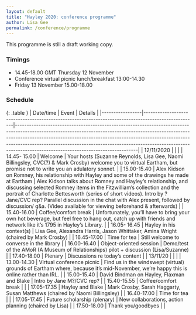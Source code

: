 ```yaml
---
layout: default
title: "Hayley 2020: conference programme"
author: Lisa Gee
permalink: /conference/programme
---
```


This programme is still a draft working copy.

### Timings

* 14.45-18.00 GMT Thursday 12 November
* Conference virtual picnic lunch/breakfast  13:00-14.30
* Friday 13 November 15.00-18.00

### Schedule
{: .table }
|   Date/time     |   Event                                                                                            |   Details                                                                                                                                                                                                                                                                                                                                                                  |
|-----------------|----------------------------------------------------------------------------------------------------|----------------------------------------------------------------------------------------------------------------------------------------------------------------------------------------------------------------------------------------------------------------------------------------------------------------------------------------------------------------------------|
|   12/11/2020    |                                                                                                    |                                                                                                                                                                                                                                                                                                                                                                            |
|   14.45- 15.00  |   Welcome                                                                                          |   Your hosts (Suzanne Reynolds, Lisa Gee, Naomi Billingsley, CVC(?) & Mark Crosby) welcome you to virtual Eartham, but promise not to write you an adulatory sonnet.                                                                                                                                                                                                       |
|   15.00-15.40   |   Alex Kidson on Romney, his relationship with Hayley and some of the drawings he made at Eartham  |   Alex Kidson talks about Romney and Hayley’s relationship, and discussing selected Romney items in the Fitzwilliam’s collection and the portrait of Charlotte Bettesworth (series of short videos). Intro by ?Jane/CVC rep?       Parallel discussion in the chat with Alex present, followed by discussion/ q&a. (Video available for viewing beforehand & afterwards)   |
|   15.40-16.00   |   Coffee/comfort break                                                                             |   Unfortunately, you’ll have to bring your own hot beverage, but feel free to hang out, catch up with friends and network like it’s 1795 in Hayley’s Library.                                                                                                                                                                                                              |
|   16.05- 16.45  |   Hayley in his context(s)                                                                         |   Lisa Gee, Alexandra Harris, Jason Whittaker, Amina Wright (chaired by Mark Crosby)                                                                                                                                                                                                                                                                                       |
|   16.45-17.00   |   Time for tea                                                                                     |   Still welcome to converse in the library                                                                                                                                                                                                                                                                                                                                 |
|   16.00-16.40   |   Object-oriented session                                                                          |   Demo/test of the AMoR (A Museum of Relationships) pilot + discussion (Lisa/Suzanne)                                                                                                                                                                                                                                                                                      |
|   17.40-18.00   |   Plenary                                                                                          |   Discussions  re today’s content                                                                                                                                                                                                                                                                                                                                          |
|   13/11/20      |                                                                                                    |                                                                                                                                                                                                                                                                                                                                                                            |
|   13.00-14.30   |   Virtual conference picnic                                                                        |   Find us in the windswept (virtual) grounds of Eartham where, because it’s mid-November, we’re happy this is online rather than IRL.                                                                                                                                                                                                                                      |
|   15.00-15.40   |   David Bindman on Hayley, Flaxman and Blake                                                       |    Intro by Jane M?/CVC rep?                                                                                                                                                                                                                                                                                                                                               |
|   15.40-15.55   |   Coffee/comfort break                                                                             |                                                                                                                                                                                                                                                                                                                                                                            |
|   17.05-17.35   |   Hayley and Blake                                                                                 |   Mark Crosby, Sarah Haggarty, Susan Matthews (chaired by Naomi Billingsley)                                                                                                                                                                                                                                                                                               |
|   16.40-17.00   |   Time for tea                                                                                     |                                                                                                                                                                                                                                                                                                                                                                            |
|   17.05-17.45   |   Future scholarship (plenary)                                                                     |   New collaborations, action planning (chaired by Lisa)                                                                                                                                                                                                                                                                                                                    |
|   17.50-18.00   |   Thank you/goodbyes                                                                               |                                                                                                                                                                                                                                                                                                                                                                            |
